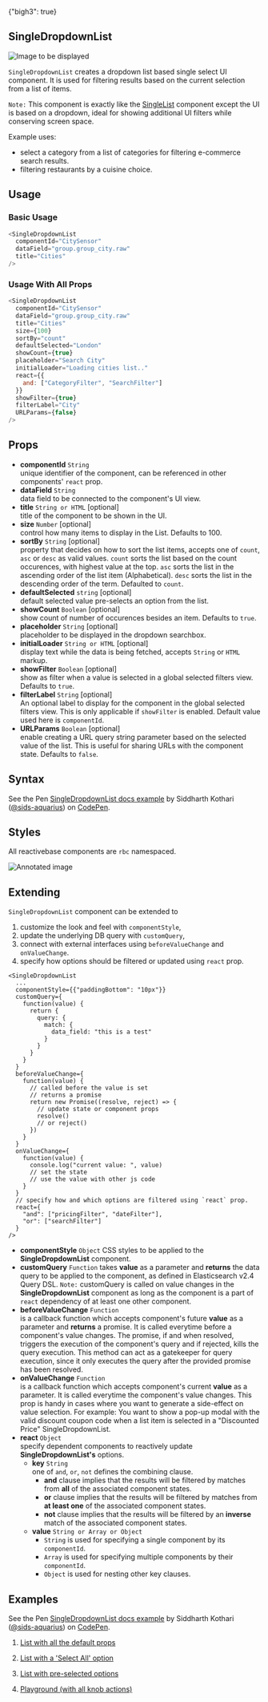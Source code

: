 {"bigh3": true}

## SingleDropdownList

![Image to be displayed](https://i.imgur.com/PGYPXf6.png)

`SingleDropdownList` creates a dropdown list based single select UI component. It is used for filtering results based on the current selection from a list of items.

`Note:` This component is exactly like the [SingleList](v1.0.0/component/SingleList.html) component except the UI is based on a dropdown, ideal for showing additional UI filters while conserving screen space.

Example uses:
* select a category from a list of categories for filtering e-commerce search results.
* filtering restaurants by a cuisine choice.

## Usage

### Basic Usage

```js
<SingleDropdownList
  componentId="CitySensor"
  dataField="group.group_city.raw"
  title="Cities"
/>
```

### Usage With All Props

```js
<SingleDropdownList
  componentId="CitySensor"
  dataField="group.group_city.raw"
  title="Cities"
  size={100}
  sortBy="count"
  defaultSelected="London"
  showCount={true}
  placeholder="Search City"
  initialLoader="Loading cities list.."
  react={{
    and: ["CategoryFilter", "SearchFilter"]
  }}
  showFilter={true}
  filterLabel="City"
  URLParams={false}
/>
```

## Props

- **componentId** `String`  
    unique identifier of the component, can be referenced in other components' `react` prop.
- **dataField** `String`  
    data field to be connected to the component's UI view.
- **title** `String or HTML` [optional]  
    title of the component to be shown in the UI.
- **size** `Number` [optional]  
    control how many items to display in the List. Defaults to 100.
- **sortBy** `String` [optional]  
    property that decides on how to sort the list items, accepts one of `count`, `asc` or `desc` as valid values. `count` sorts the list based on the count occurences, with highest value at the top. `asc` sorts the list in the ascending order of the list item (Alphabetical). `desc` sorts the list in the descending order of the term. Defaulted to `count`.
- **defaultSelected** `string` [optional]  
    default selected value pre-selects an option from the list.
- **showCount** `Boolean` [optional]  
    show count of number of occurences besides an item. Defaults to `true`.
- **placeholder** `String` [optional]  
    placeholder to be displayed in the dropdown searchbox.
- **initialLoader** `String or HTML` [optional]  
    display text while the data is being fetched, accepts `String` or `HTML` markup.
- **showFilter** `Boolean` [optional]  
    show as filter when a value is selected in a global selected filters view. Defaults to `true`.
- **filterLabel** `String` [optional]  
    An optional label to display for the component in the global selected filters view. This is only applicable if `showFilter` is enabled. Default value used here is `componentId`.
- **URLParams** `Boolean` [optional]  
    enable creating a URL query string parameter based on the selected value of the list. This is useful for sharing URLs with the component state. Defaults to `false`.

## Syntax

<p data-height="500" data-theme-id="light" data-slug-hash="xLBKNz" data-default-tab="js" data-user="sids-aquarius" data-embed-version="2" data-pen-title="SingleDropdownList docs example" class="codepen">See the Pen <a href="https://codepen.io/sids-aquarius/pen/xLBKNz/">SingleDropdownList docs example</a> by Siddharth Kothari (<a href="https://codepen.io/sids-aquarius">@sids-aquarius</a>) on <a href="https://codepen.io">CodePen</a>.</p>
<script async src="https://production-assets.codepen.io/assets/embed/ei.js"></script>

## Styles

All reactivebase components are `rbc` namespaced.

![Annotated image](https://i.imgur.com/8FY18nw.png)

## Extending

`SingleDropdownList` component can be extended to
1. customize the look and feel with `componentStyle`,
2. update the underlying DB query with `customQuery`,
3. connect with external interfaces using `beforeValueChange` and `onValueChange`.
4. specify how options should be filtered or updated using `react` prop.

```
<SingleDropdownList
  ...
  componentStyle={{"paddingBottom": "10px"}}
  customQuery={
    function(value) {
      return {
        query: {
          match: {
            data_field: "this is a test"
          }
        }
      }
    }
  }
  beforeValueChange={
    function(value) {
      // called before the value is set
      // returns a promise
      return new Promise((resolve, reject) => {
        // update state or component props
        resolve()
        // or reject()
      })
    }
  }
  onValueChange={
    function(value) {
      console.log("current value: ", value)
      // set the state
      // use the value with other js code
    }
  }
  // specify how and which options are filtered using `react` prop.
  react={
    "and": ["pricingFilter", "dateFilter"],
    "or": ["searchFilter"]
  }
/>
```

- **componentStyle** `Object`
    CSS styles to be applied to the **SingleDropdownList** component.
- **customQuery** `Function`
    takes **value** as a parameter and **returns** the data query to be applied to the component, as defined in Elasticsearch v2.4 Query DSL.
    `Note:` customQuery is called on value changes in the **SingleDropdownList** component as long as the component is a part of `react` dependency of at least one other component.
- **beforeValueChange** `Function`  
    is a callback function which accepts component's future **value** as a parameter and **returns** a promise. It is called everytime before a component's value changes. The promise, if and when resolved, triggers the execution of the component's query and if rejected, kills the query execution. This method can act as a gatekeeper for query execution, since it only executes the query after the provided promise has been resolved.
- **onValueChange** `Function`  
    is a callback function which accepts component's current **value** as a parameter. It is called everytime the component's value changes. This prop is handy in cases where you want to generate a side-effect on value selection. For example: You want to show a pop-up modal with the valid discount coupon code when a list item is selected in a "Discounted Price" SingleDropdownList.
- **react** `Object`  
    specify dependent components to reactively update **SingleDropdownList's** options.
    - **key** `String`  
        one of `and`, `or`, `not` defines the combining clause.
        - **and** clause implies that the results will be filtered by matches from **all** of the associated component states.
        - **or** clause implies that the results will be filtered by matches from **at least one** of the associated component states.
        - **not** clause implies that the results will be filtered by an **inverse** match of the associated component states.
    - **value** `String or Array or Object`  
        - `String` is used for specifying a single component by its `componentId`.
        - `Array` is used for specifying multiple components by their `componentId`.
        - `Object` is used for nesting other key clauses.

## Examples

<p data-height="500" data-theme-id="light" data-slug-hash="xLBKNz" data-default-tab="result" data-user="sids-aquarius" data-embed-version="2" data-pen-title="SingleDropdownList docs example" class="codepen">See the Pen <a href="https://codepen.io/sids-aquarius/pen/xLBKNz/">SingleDropdownList docs example</a> by Siddharth Kothari (<a href="https://codepen.io/sids-aquarius">@sids-aquarius</a>) on <a href="https://codepen.io">CodePen</a>.</p>
<script async src="https://production-assets.codepen.io/assets/embed/ei.js"></script>

1. [List with all the default props](../playground/?knob-title=SingleDropdownList&knob-defaultSelected=London&knob-selectAllLabel=All%20Cities&knob-queryFormat=or&knob-sortBy=count&knob-showCheckbox=true&knob-size=100&knob-showCount=true&knob-placeholder=Select%20a%20City&knob-showSearch=true&selectedKind=map%2FSingleDropdownList&selectedStory=Basic&full=0&down=1&left=1&panelRight=0&downPanel=storybooks%2Fstorybook-addon-knobs)

2. [List with a 'Select All' option](../playground/?knob-title=SingleDropdownList&knob-defaultSelected=London&knob-selectAllLabel=All%20Cities&knob-queryFormat=or&knob-sortBy=count&knob-showCheckbox=true&knob-size=100&knob-showCount=true&knob-placeholder=Select%20a%20City&knob-showSearch=true&selectedKind=map%2FSingleDropdownList&selectedStory=With%20Select%20All&full=0&down=1&left=1&panelRight=0&downPanel=storybooks%2Fstorybook-addon-knobs)

3. [List with pre-selected options](../playground/?knob-title=SingleDropdownList&knob-defaultSelected=London&knob-selectAllLabel=All%20Cities&knob-queryFormat=or&knob-sortBy=count&knob-showCheckbox=true&knob-size=100&knob-showCount=true&knob-placeholder=Select%20a%20City&knob-showSearch=true&selectedKind=map%2FSingleDropdownList&selectedStory=With%20Default%20Selected&full=0&down=1&left=1&panelRight=0&downPanel=storybooks%2Fstorybook-addon-knobs)

4. [Playground (with all knob actions)](../playground/?knob-title=SingleDropdownList&knob-defaultSelected=London&knob-selectAllLabel=All%20Cities&knob-queryFormat=or&knob-sortBy=count&knob-showCheckbox=true&knob-size=100&knob-showCount=true&knob-placeholder=Select%20a%20City&knob-showSearch=true&selectedKind=map%2FSingleDropdownList&selectedStory=Playground&full=0&down=1&left=1&panelRight=0&downPanel=storybooks%2Fstorybook-addon-knobs)
